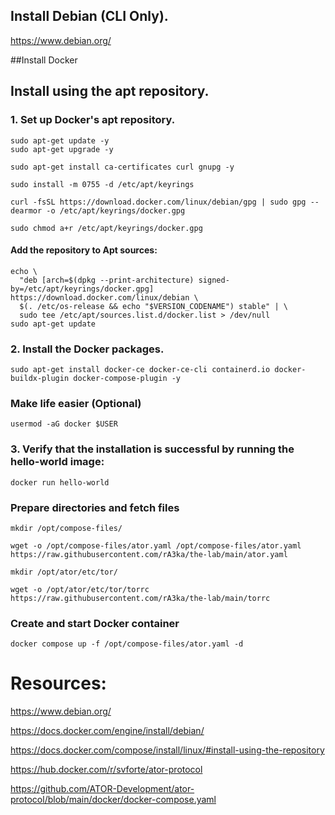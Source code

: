 ## Install Debian (CLI Only).
https://www.debian.org/

##Install Docker
## Install using the apt repository.
### 1. Set up Docker's apt repository.
```
sudo apt-get update -y
sudo apt-get upgrade -y
```
```
sudo apt-get install ca-certificates curl gnupg -y
```
```
sudo install -m 0755 -d /etc/apt/keyrings
```
```
curl -fsSL https://download.docker.com/linux/debian/gpg | sudo gpg --dearmor -o /etc/apt/keyrings/docker.gpg
```
```
sudo chmod a+r /etc/apt/keyrings/docker.gpg
```
#### Add the repository to Apt sources:
```
echo \
  "deb [arch=$(dpkg --print-architecture) signed-by=/etc/apt/keyrings/docker.gpg] https://download.docker.com/linux/debian \
  $(. /etc/os-release && echo "$VERSION_CODENAME") stable" | \
  sudo tee /etc/apt/sources.list.d/docker.list > /dev/null
sudo apt-get update
```
### 2. Install the Docker packages.
```
sudo apt-get install docker-ce docker-ce-cli containerd.io docker-buildx-plugin docker-compose-plugin -y
```
### Make life easier (Optional)
```
usermod -aG docker $USER
```
### 3. Verify that the installation is successful by running the hello-world image:
```
docker run hello-world
```

### Prepare directories and fetch files
```
mkdir /opt/compose-files/

wget -o /opt/compose-files/ator.yaml /opt/compose-files/ator.yaml https://raw.githubusercontent.com/rA3ka/the-lab/main/ator.yaml

mkdir /opt/ator/etc/tor/

wget -o /opt/ator/etc/tor/torrc https://raw.githubusercontent.com/rA3ka/the-lab/main/torrc
```

### Create and start Docker container

```
docker compose up -f /opt/compose-files/ator.yaml -d
```

# Resources:

https://www.debian.org/

https://docs.docker.com/engine/install/debian/

https://docs.docker.com/compose/install/linux/#install-using-the-repository

https://hub.docker.com/r/svforte/ator-protocol

https://github.com/ATOR-Development/ator-protocol/blob/main/docker/docker-compose.yaml



